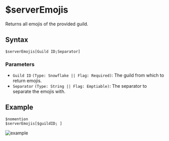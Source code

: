 # $serverEmojis
Returns all emojis of the provided guild.

## Syntax
```
$serverEmojis[Guild ID;Separator]
```

### Parameters
- `Guild ID` `(Type: Snowflake || Flag: Required)`: The guild from which to return emojis.
- `Separator` `(Type: String || Flag: Emptiable)`: The separator to separate the emojis with.

## Example
```
$nomention
$serverEmojis[$guildID; ]
```
![example](https://user-images.githubusercontent.com/95774950/202883215-04ca23ce-b9c4-4828-ac98-22b0dd69e731.png)
